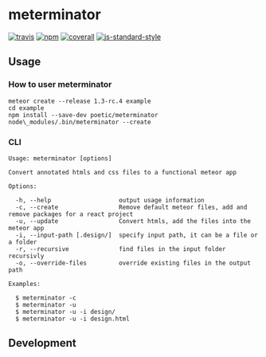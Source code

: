 # meterminator
[![travis][travis-image]][travis-url]
[![npm][npm-image]][npm-url]
[![coverall][coverall-image]][coverall-url]
[![js-standard-style][js-standard-style-image]][js-standard-style-url]

[travis-image]:            https://travis-ci.com/poetic/meterminator.svg?token=n9msxeiUd3RfRLLkqRQL&branch=master
[travis-url]:              https://travis-ci.com/poetic/meterminator
[npm-image]:               https://img.shields.io/npm/v/meterminator.svg
[npm-url]:                 https://npmjs.org/package/meterminator
[coverall-image]:          https://coveralls.io/repos/github/poetic/meterminator/badge.svg?branch=master&t=DQDCRT
[coverall-url]:            https://coveralls.io/github/poetic/meterminator
[js-standard-style-image]: https://img.shields.io/badge/code%20style-standard-brightgreen.svg
[js-standard-style-url]:   http://standardjs.com/

## Usage

### How to user meterminator
```
meteor create --release 1.3-rc.4 example
cd example
npm install --save-dev poetic/meterminator
node\_modules/.bin/meterminator --create
```

### CLI
```
Usage: meterminator [options]

Convert annotated htmls and css files to a functional meteor app

Options:

  -h, --help                   output usage information
  -c, --create                 Remove default meteor files, add and remove packages for a react project
  -u, --update                 Convert htmls, add the files into the meteor app
  -i, --input-path [.design/]  specify input path, it can be a file or a folder
  -r, --recursive              find files in the input folder recursivly
  -o, --override-files         override existing files in the output path

Examples:

  $ meterminator -c
  $ meterminator -u
  $ meterminator -u -i design/
  $ meterminator -u -i design.html
```

## Development
